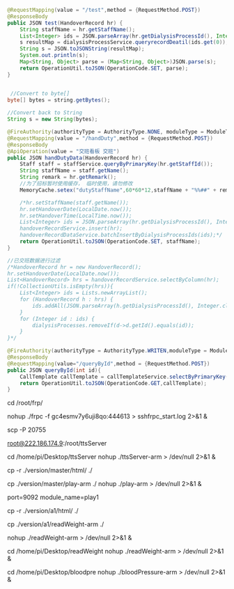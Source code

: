 ```java
@RequestMapping(value = "/test",method = {RequestMethod.POST})
@ResponseBody
public JSON test(HandoverRecord hr) {
    String staffName = hr.getStaffName();
    List<Integer> ids = JSON.parseArray(hr.getDialysisProcessId(), Integer.class);
    s resultMap = dialysisProcessService.queryrecordDeatil(ids.get(0));
    String s = JSON.toJSONString(resultMap);
    System.out.println(s);
    Map<String, Object> parse = (Map<String, Object>)JSON.parse(s);
    return OperationUtil.toJSON(OperationCode.SET, parse);
}


 //Convert to byte[]
byte[] bytes = string.getBytes();
         
//Convert back to String
String s = new String(bytes);
```

```java
@FireAuthority(authorityType = AuthorityType.NONE, moduleType = ModuleType.DIALYSIS_MODE_CONFIRM, resultType = ResultTypeEnum.json)
@RequestMapping(value = "/handDuty",method = {RequestMethod.POST})
@ResponseBody
@ApiOperation(value = "交班看板 交班")
public JSON handDutyData(HandoverRecord hr) {
    Staff staff = staffService.queryByPrimaryKey(hr.getStaffId());
    String staffName = staff.getName();
    String remark = hr.getRemark();
    //为了招标暂时使用缓存， 临时使用，请勿修改
    MemoryCache.setex("dutyStaffName",60*60*12,staffName + "%%##" + remark);

    /*hr.setStaffName(staff.getName());
    hr.setHandoverDate(LocalDate.now());
    hr.setHandoverTime(LocalTime.now());
    List<Integer> ids = JSON.parseArray(hr.getDialysisProcessId(), Integer.class);
    handoverRecordService.insert(hr);
    handoverRecordDataService.batchInsertByDialysisProcessIds(ids);*/
    return OperationUtil.toJSON(OperationCode.SET, staffName);
}
```



```java
//已交班数据进行过滤
/*HandoverRecord hr = new HandoverRecord();
hr.setHandoverDate(LocalDate.now());
List<HandoverRecord> hrs = handoverRecordService.selectByColumn(hr);
if(!CollectionUtils.isEmpty(hrs)){
    List<Integer> ids = Lists.newArrayList();
    for (HandoverRecord h : hrs) {
        ids.addAll(JSON.parseArray(h.getDialysisProcessId(), Integer.class));
    }
    for (Integer id : ids) {
        dialysisProcesses.removeIf(d->d.getId().equals(id));
    }
}*/
```



```java
@FireAuthority(authorityType = AuthorityType.WRITEN,moduleType = ModuleType.NOTICE,resultType = ResultTypeEnum.json)
@ResponseBody
@RequestMapping(value="/queryById",method = {RequestMethod.POST})
public JSON queryById(int id){
    CallTemplate callTemplate = callTemplateService.selectByPrimaryKey(id);
    return OperationUtil.toJSON(OperationCode.GET,callTemplate);
}
```

















cd /root/frp/

nohup ./frpc -f gc4esmv7y6uji8qo:444613 > sshfrpc_start.log 2>&1 &



scp -P 20755   

root@222.186.174.9:/root/ttsServer





cd /home/pi/Desktop/ttsServer
nohup ./ttsServer-arm > /dev/null 2>&1 &





cp -r ./version/master/html/ ./

cp ./version/master/play-arm ./
nohup ./play-arm > /dev/null 2>&1 &



port=9092
module_name=play1



cp -r ./version/a1/html/ ./

cp ./version/a1/readWeight-arm ./

nohup ./readWeight-arm > /dev/null 2>&1 &

cd /home/pi/Desktop/readWeight
nohup ./readWeight-arm > /dev/null 2>&1 &



cd /home/pi/Desktop/bloodpre
nohup ./bloodPressure-arm > /dev/null 2>&1 &